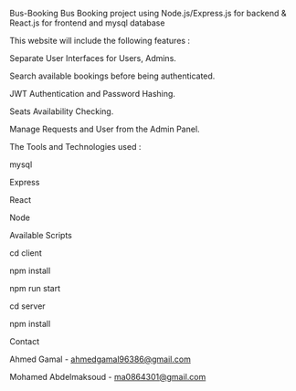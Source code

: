 Bus-Booking
Bus Booking project using Node.js/Express.js for backend & React.js for frontend and mysql database

This website will include the following features :

Separate User Interfaces for Users, Admins.

Search available bookings before being authenticated.

JWT Authentication and Password Hashing.

Seats Availability Checking.

Manage Requests and User from the Admin Panel.

The Tools and Technologies used :

mysql

Express

React

Node

Available Scripts

cd client

npm install

npm run start

cd server

npm install

Contact

Ahmed Gamal - ahmedgamal96386@gmail.com

Mohamed Abdelmaksoud - ma0864301@gmail.com
